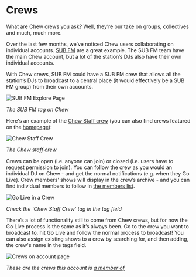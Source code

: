 # Crews

What are Chew crews you ask? Well, they’re our take on groups, collectives and much, much more. 

Over the last few months, we’ve noticed Chew users collaborating on individual accounts. [SUB FM](http://chew.tv/subfm) are a great example. The SUB FM team have the main Chew account, but a lot of the station’s DJs also have their own individual accounts. 

With Chew crews, SUB FM could have a SUB FM crew that allows all the station’s DJs to broadcast to a central place (it would effectively be a SUB FM group) from their own accounts. 

![SUB FM Explore Page](https://raw.githubusercontent.com/chewcode/Guide/master/using_chew/subfm_tag.png)

_The SUB FM tag on Chew_

Here's an example of the [Chew Staff crew](http://chew.tv/crew/chew-staff-crew) (you can also find crews featured on the [homepage](http://chew.tv)):

![Chew Staff Crew](https://raw.githubusercontent.com/chewcode/Guide/master/using_chew/chew_staff_crew.png)

_The Chew staff crew_

Crews can be open (i.e. anyone can join) or closed (i.e. users have to request permission to join). You can follow the crew as you would an individual DJ on Chew - and get the normal notifications (e.g. when they Go Live). Crew members’ shows will display in the crew’s archive - and you can find individual members to follow in [the members list](http://chew.tv/crew/chew-staff-crew/members).

![Go Live in a Crew](https://raw.githubusercontent.com/chewcode/Guide/master/using_chew/crew_golive.png)

_Check the ‘Chew Staff Crew’ tag in the tag field_

There’s a lot of functionality still to come from Chew crews, but for now the Go Live process is the same as it’s always been. Go to the crew you want to broadcast to, hit Go Live and follow the normal process to broadcast! You can also assign existing shows to a crew by searching for, and then adding, the crew's name in the tags field.

![Crews on account page](https://raw.githubusercontent.com/chewcode/Guide/master/using_chew/crew_member.png)

_These are the crews this account is [a member of](http://chew.tv/account#crews)_ 
